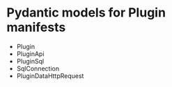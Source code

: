 # Pydantic models for Plugin manifests

- Plugin
- PluginApi
- PluginSql
- SqlConnection
- PluginDataHttpRequest
